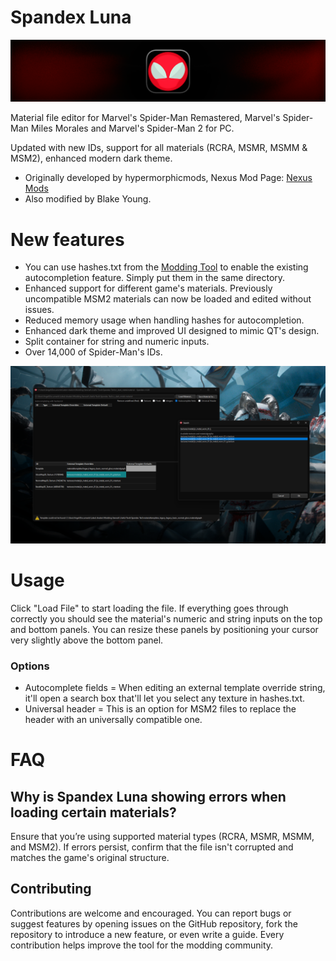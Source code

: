 # Spandex Luna

![Spandex Luna Card](https://github.com/okangel12345/SpandexLuna/blob/master/Spandex.png)

Material file editor for Marvel's Spider-Man Remastered, Marvel's Spider-Man Miles Morales and Marvel's Spider-Man 2 for PC.

Updated with new IDs, support for all materials (RCRA, MSMR, MSMM & MSM2), enhanced modern dark theme.

- Originally developed by hypermorphicmods, Nexus Mod Page: [Nexus Mods](https://www.nexusmods.com/marvelsspidermanremastered/mods/4395?tab=files)
- Also modified by Blake Young.


# New features

- You can use hashes.txt from the [Modding Tool](https://github.com/Tkachov/Overstrike/tree/main/ModdingTool) to enable the existing autocompletion feature. Simply put them in the same directory.
- Enhanced support for different game's materials. Previously uncompatible MSM2 materials can now be loaded and edited without issues.
- Reduced memory usage when handling hashes for autocompletion.
- Enhanced dark theme and improved UI designed to mimic QT's design.
- Split container for string and numeric inputs.
- Over 14,000 of Spider-Man's IDs.

![](https://raw.githubusercontent.com/okangel12345/SpandexLuna/refs/heads/master/Screenshot.png)

# Usage
Click "Load File" to start loading the file. If everything goes through correctly you should see the material's numeric and string inputs on the top and bottom panels.
You can resize these panels by positioning your cursor very slightly above the bottom panel.

### Options
- Autocomplete fields = When editing an external template override string, it'll open a search box that'll let you select any texture in hashes.txt.
- Universal header = This is an option for MSM2 files to replace the header with an universally compatible one.

# FAQ

## Why is Spandex Luna showing errors when loading certain materials?
Ensure that you’re using supported material types (RCRA, MSMR, MSMM, and MSM2). If errors persist, confirm that the file isn't corrupted and matches the game's original structure.

## Contributing

Contributions are welcome and encouraged. You can report bugs or suggest features by opening issues on the GitHub repository, fork the repository to introduce a new feature, or even write a guide. Every contribution helps improve the tool for the modding community.
